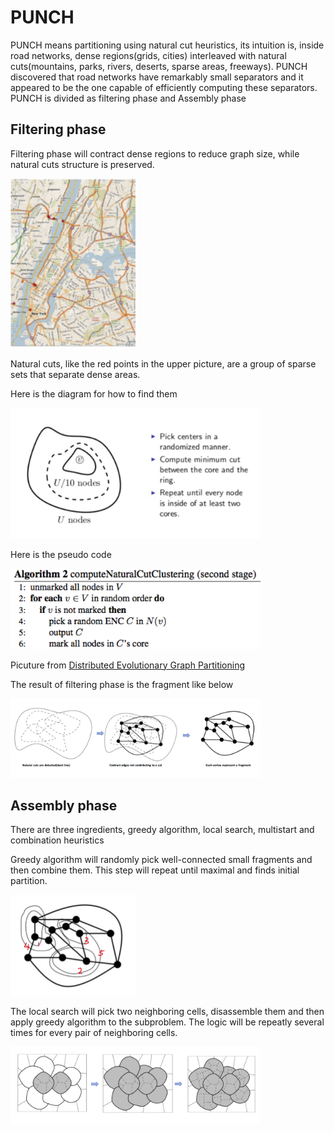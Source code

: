 # PUNCH
PUNCH means partitioning using natural cut heuristics, its intuition is, inside road networks, dense regions(grids, cities) interleaved with natural cuts(mountains, parks, rivers, deserts, sparse areas, freeways).
PUNCH discovered that road networks have remarkably small separators and it appeared to be the one capable of efficiently computing these separators.
PUNCH is divided as filtering phase and Assembly phase

## Filtering phase
Filtering phase will contract dense regions to reduce graph size, while natural cuts structure is preserved. 

<img src="../resource/pictures/natural_cut_point.png" alt="natural_cut_point" width="200"/>

Natural cuts, like the red points in the upper picture, are a group of sparse sets that separate dense areas.

Here is the diagram for how to find them

<img src="../resource/pictures/natural_cut_algorithm.png" alt="natural_cut_algorithm" width="400"/>

Here is the pseudo code

<img src="../resource/pictures/natural_cut_pseudo_code.png" alt="natural_cut_pseudo_code" width="400"/>

Picuture from [Distributed Evolutionary Graph Partitioning](https://arxiv.org/pdf/1110.0477.pdf)

The result of filtering phase is the fragment like below

<img src="../resource/pictures/punch_filter_phase_final.png" alt="punch_filter_phase_final" width="400"/>

## Assembly phase
There are three ingredients, greedy algorithm, local search, multistart and combination heuristics

Greedy algorithm will randomly pick well-connected small fragments and then combine them.  This step will repeat until maximal and finds initial partition.

<img src="../resource/pictures/punch_assembly_greedy_alg.png" alt="punch_assembly_greedy_alg" width="200"/>


The local search will pick two neighboring cells, disassemble them and then apply greedy algorithm to the subproblem.  The logic will be repeatly several times for every pair of neighboring cells.


<img src="../resource/pictures/punch_assembly_phase_local_search.png" alt="punch_assembly_phase_local_search" width="400"/>
